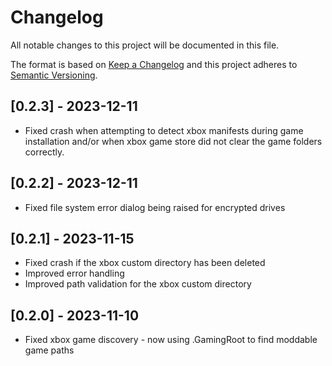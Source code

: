 # Changelog

All notable changes to this project will be documented in this file.

The format is based on [Keep a Changelog](http://keepachangelog.com/) and this project adheres to [Semantic Versioning](http://semver.org/).

## [0.2.3] - 2023-12-11

- Fixed crash when attempting to detect xbox manifests during game installation and/or when xbox game store did not clear the game folders correctly.

## [0.2.2] - 2023-12-11

- Fixed file system error dialog being raised for encrypted drives

## [0.2.1] - 2023-11-15

- Fixed crash if the xbox custom directory has been deleted
- Improved error handling
- Improved path validation for the xbox custom directory


## [0.2.0] - 2023-11-10

- Fixed xbox game discovery - now using .GamingRoot to find moddable game paths
